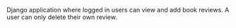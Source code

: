 Django application where logged in users can view and add book reviews. A user can only delete their own review.
